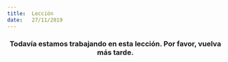 ```yaml
---
title:  Lección
date:   27/11/2019
---
```


### <center>Todavía estamos trabajando en esta lección. Por favor, vuelva más tarde.</center>